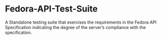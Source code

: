 # Fedora-API-Test-Suite
A Standalone testing suite that exercises the requirements in the Fedora API Specification indicating the degree of the server’s compliance with the specification.
